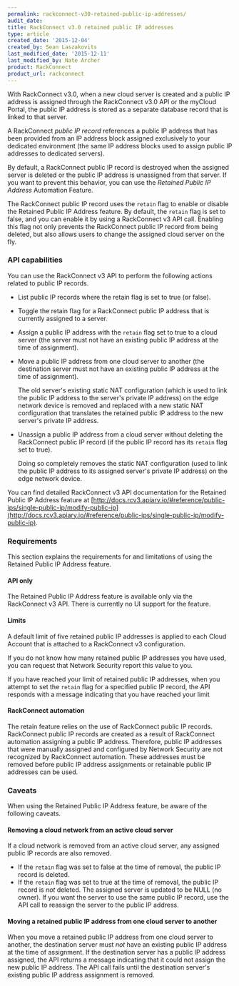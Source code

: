 ```yaml
---
permalink: rackconnect-v30-retained-public-ip-addresses/
audit_date:
title: RackConnect v3.0 retained public IP addresses
type: article
created_date: '2015-12-04'
created_by: Sean Laszakovits
last_modified_date: '2015-12-11'
last_modified_by: Nate Archer
product: RackConnect
product_url: rackconnect
---
```


With RackConnect v3.0, when a new cloud server is created and a public
IP address is assigned through the RackConnect v3.0 API or the myCloud
Portal, the public IP address is stored as a separate database record
that is linked to that server.

A RackConnect *public IP record* references a public IP address that has
been provided from an IP address block assigned exclusively to your
dedicated environment (the same IP address blocks used to assign public
IP addresses to dedicated servers).

By default, a RackConnect public IP record is destroyed when the
assigned server is deleted or the public IP address is unassigned from
that server. If you want to prevent this behavior, you can use
the *Retained Public IP Address* Automation Feature.

The RackConnect public IP record uses the `retain` flag
to enable or disable the Retained Public IP Address feature.
By default, the `retain` flag is set to false, and you can enable it
by using a RackConnect v3 API call. Enabling this flag not
only prevents the RackConnect public IP record from being deleted, but
also allows users to change the assigned cloud server on the fly.

### API capabilities

You can use the RackConnect v3 API to perform the following actions
related to public IP records.

-   List public IP records where the retain flag is set to true (or
    false).
-   Toggle the retain flag for a RackConnect public IP address that
    is currently assigned to a server.
-   Assign a public IP address with the `retain` flag set to true
    to a cloud server (the server must not have an existing public IP
    address at the time of assignment).
-   Move a public IP address from one cloud server to another (the
    destination server must not have an existing public IP address at
    the time of assignment).

    The old server's existing static NAT configuration (which is used to link the public IP address to the server's private IP address) on the edge network device is removed and replaced with a new static NAT configuration that translates the retained public IP address to the new server's private IP address.

-   Unassign a public IP address from a cloud server without
    deleting the RackConnect public IP record (if the public IP record
    has its `retain` flag set to true).

    Doing so completely removes the static NAT configuration (used to link the public IP address to its assigned server's private IP address) on the edge network device.

You can find detailed RackConnect v3 API documentation for the Retained Public IP Address feature at [http://docs.rcv3.apiary.io/#reference/public-ips/single-public-ip/modify-public-ip](http://docs.rcv3.apiary.io/#reference/public-ips/single-public-ip/modify-public-ip).

### Requirements

This section explains the requirements for and limitations of using the
Retained Public IP Address feature.

#### API only

The Retained Public IP Address feature is available only via the RackConnect v3
API. There is currently no UI support for the feature.

#### Limits

A default limit of five retained public IP addresses is applied to each
Cloud Account that is attached to a RackConnect v3 configuration.

If you do not know how many retained public IP addresses you have used,
you can request that Network Security report this value to you.

If you have reached your limit of retained public IP addresses, when you
attempt to set the `retain` flag for a specified public IP record, the
API responds with a message indicating that you have reached your limit

#### RackConnect automation

The retain feature relies on the use of RackConnect public IP records.
RackConnect public IP records are created as a result of RackConnect
automation assigning a public IP address. Therefore, public IP addresses
that were manually assigned and configured by Network Security are not
recognized by RackConnect automation. These addresses must be removed
before public IP address assignments or retainable public IP addresses
can be used.

### Caveats

When using the Retained Public IP Address feature, be aware of the
following caveats.

#### Removing a cloud network from an active cloud server

If a cloud network is removed from an active cloud server, any assigned
public IP records are also removed.

-   If the `retain` flag was set to false at the time of removal, the
    public IP record is deleted.
-   If the `retain` flag was set to true at the time of removal, the
    public IP record is *not* deleted. The assigned server is updated to
    be NULL (no owner). If you want the server to use the same public IP
    record, use the API call to reassign the server to the public
    IP address.

#### Moving a retained public IP address from one cloud server to another

When you move a retained public IP address from one cloud server to
another, the destination server must *not* have an existing public IP
address at the time of assignment. If the destination server has a
public IP address assigned, the API returns a message indicating that it
could not assign the new public IP address. The API call fails until the
destination server's existing public IP address assignment is removed.
